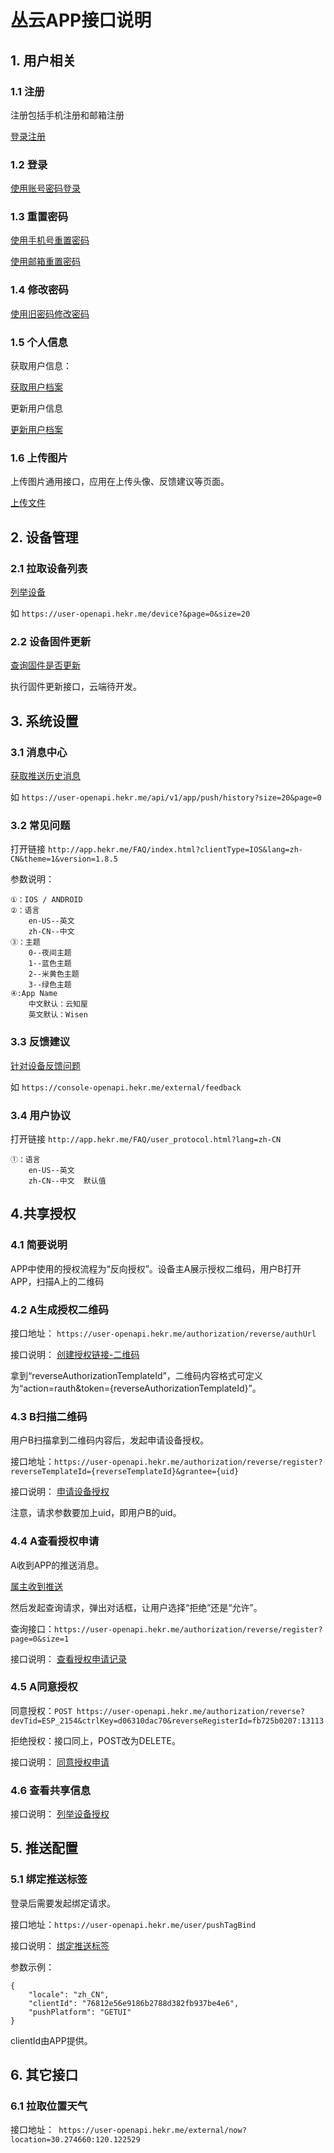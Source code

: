 # 丛云APP接口说明



## 1. 用户相关

### 1.1 注册

注册包括手机注册和邮箱注册

[登录注册](http://docs.hekr.me/v4/%E4%BA%91%E7%AB%AFAPI/%E7%99%BB%E5%BD%95%E6%B3%A8%E5%86%8C/)

### 1.2 登录

[使用账号密码登录](http://docs.hekr.me/v4/%E4%BA%91%E7%AB%AFAPI/%E7%99%BB%E5%BD%95%E6%B3%A8%E5%86%8C/#%E4%BD%BF%E7%94%A8%E8%B4%A6%E5%8F%B7%E5%AF%86%E7%A0%81%E7%99%BB%E5%BD%95)

### 1.3 重置密码

[使用手机号重置密码](http://docs.hekr.me/v4/%E4%BA%91%E7%AB%AFAPI/%E7%99%BB%E5%BD%95%E6%B3%A8%E5%86%8C/#%E4%BD%BF%E7%94%A8%E6%89%8B%E6%9C%BA%E5%8F%B7%E9%87%8D%E7%BD%AE%E5%AF%86%E7%A0%81)

[使用邮箱重置密码](http://docs.hekr.me/v4/%E4%BA%91%E7%AB%AFAPI/%E7%99%BB%E5%BD%95%E6%B3%A8%E5%86%8C/#%E4%BD%BF%E7%94%A8%E9%82%AE%E7%AE%B1%E9%87%8D%E7%BD%AE%E5%AF%86%E7%A0%81)

### 1.4 修改密码

[使用旧密码修改密码](http://docs.hekr.me/v4/%E4%BA%91%E7%AB%AFAPI/%E7%99%BB%E5%BD%95%E6%B3%A8%E5%86%8C/#%E4%BD%BF%E7%94%A8%E6%97%A7%E5%AF%86%E7%A0%81%E4%BF%AE%E6%94%B9%E5%AF%86%E7%A0%81)

### 1.5 个人信息

获取用户信息：

[获取用户档案](http://docs.hekr.me/v4/%E4%BA%91%E7%AB%AFAPI/%E7%94%A8%E6%88%B7API/#%E8%8E%B7%E5%8F%96%E7%94%A8%E6%88%B7%E6%A1%A3%E6%A1%88)

更新用户信息

[更新用户档案](http://docs.hekr.me/v4/%E4%BA%91%E7%AB%AFAPI/%E7%94%A8%E6%88%B7API/#%E6%9B%B4%E6%96%B0%E7%94%A8%E6%88%B7%E6%A1%A3%E6%A1%88)

### 1.6 上传图片

上传图片通用接口，应用在上传头像、反馈建议等页面。

[上传文件](http://docs.hekr.me/v4/%E4%BA%91%E7%AB%AFAPI/%E6%96%87%E4%BB%B6%E5%AD%98%E5%82%A8/#%E4%B8%8A%E4%BC%A0%E6%96%87%E4%BB%B6)

## 2. 设备管理

### 2.1 拉取设备列表

[列举设备](http://docs.hekr.me/v4/%E4%BA%91%E7%AB%AFAPI/%E8%AE%BE%E5%A4%87%E7%AE%A1%E7%90%86/#%E5%88%97%E4%B8%BE%E8%AE%BE%E5%A4%87)

如 ` https://user-openapi.hekr.me/device?&page=0&size=20 `

### 2.2 设备固件更新

[查询固件是否更新](http://docs.hekr.me/v4/%E4%BA%91%E7%AB%AFAPI/%E4%BC%81%E4%B8%9AAPI/#%E5%88%A4%E6%96%AD%E8%AE%BE%E5%A4%87%E6%A8%A1%E5%9D%97%E5%9B%BA%E4%BB%B6%E6%98%AF%E5%90%A6%E9%9C%80%E8%A6%81%E5%8D%87%E7%BA%A7)

执行固件更新接口，云端待开发。

## 3. 系统设置

### 3.1 消息中心

[获取推送历史消息](http://docs.hekr.me/v4/%E4%BA%91%E7%AB%AFAPI/%E7%94%A8%E6%88%B7API/#%E8%8E%B7%E5%8F%96%E6%8E%A8%E9%80%81%E5%8E%86%E5%8F%B2%E6%B6%88%E6%81%AF)


如  `https://user-openapi.hekr.me/api/v1/app/push/history?size=20&page=0 `

### 3.2 常见问题

打开链接  `http://app.hekr.me/FAQ/index.html?clientType=IOS&lang=zh-CN&theme=1&version=1.8.5 `

参数说明：

```
①：IOS / ANDROID  
②：语言
    en-US--英文    
    zh-CN--中文    
③：主题
    0--夜间主题    
    1--蓝色主题    
    2--米黄色主题  
    3--绿色主题
④:App Name
    中文默认：云知屋
    英文默认：Wisen
```



### 3.3 反馈建议

[针对设备反馈问题](http://docs.hekr.me/v4/%E4%BA%91%E7%AB%AFAPI/%E4%BC%81%E4%B8%9AAPI/#%E9%92%88%E5%AF%B9%E8%AE%BE%E5%A4%87%E5%8F%8D%E9%A6%88%E9%97%AE%E9%A2%98)


如 ` https://console-openapi.hekr.me/external/feedback `

### 3.4 用户协议

打开链接  `http://app.hekr.me/FAQ/user_protocol.html?lang=zh-CN` 

```
①：语言    
    en-US--英文    
    zh-CN--中文  默认值   

```



## 4.共享授权

### 4.1 简要说明

APP中使用的授权流程为“反向授权”。设备主A展示授权二维码，用户B打开APP，扫描A上的二维码

### 4.2 A生成授权二维码

接口地址： ` https://user-openapi.hekr.me/authorization/reverse/authUrl `

接口说明：
[创建授权链接-二维码](http://docs.hekr.me/v4/%E4%BA%91%E7%AB%AFAPI/%E8%AE%BE%E5%A4%87%E6%8E%88%E6%9D%83/#%E5%88%9B%E5%BB%BA%E6%8E%88%E6%9D%83%E9%93%BE%E6%8E%A5%E4%BA%8C%E7%BB%B4%E7%A0%81)


拿到“reverseAuthorizationTemplateId”，二维码内容格式可定义为“action=rauth&token={reverseAuthorizationTemplateId}”。

### 4.3 B扫描二维码

用户B扫描拿到二维码内容后，发起申请设备授权。

接口地址：`https://user-openapi.hekr.me/authorization/reverse/register?reverseTemplateId={reverseTemplateId}&grantee={uid} `

接口说明：
[申请设备授权](http://docs.hekr.me/v4/%E4%BA%91%E7%AB%AFAPI/%E8%AE%BE%E5%A4%87%E6%8E%88%E6%9D%83/#%E7%94%B3%E8%AF%B7%E8%AE%BE%E5%A4%87%E6%8E%88%E6%9D%83)

注意，请求参数要加上uid，即用户B的uid。

### 4.4 A查看授权申请

A收到APP的推送消息。

[属主收到推送](http://docs.hekr.me/v4/%E4%BA%91%E7%AB%AFAPI/%E6%8E%A8%E9%80%81%E6%B6%88%E6%81%AF/#%E7%94%B3%E8%AF%B7%E7%94%A8%E6%88%B7%E6%89%AB%E6%8F%8F%E6%8E%88%E6%9D%83%E7%A0%81%E5%B1%9E%E4%B8%BB%E6%94%B6%E5%88%B0%E6%8E%A8%E9%80%81)


然后发起查询请求，弹出对话框，让用户选择“拒绝”还是“允许”。

查询接口：`https://user-openapi.hekr.me/authorization/reverse/register?page=0&size=1  `

接口说明：
[查看授权申请记录](http://docs.hekr.me/v4/%E4%BA%91%E7%AB%AFAPI/%E8%AE%BE%E5%A4%87%E6%8E%88%E6%9D%83/#%E6%9F%A5%E7%9C%8B%E6%8E%88%E6%9D%83%E7%94%B3%E8%AF%B7%E8%AE%B0%E5%BD%95)

### 4.5 A同意授权

同意授权：` POST https://user-openapi.hekr.me/authorization/reverse?devTid=ESP_2154&ctrlKey=d06310dac70&reverseRegisterId=fb725b0207:13113 `

拒绝授权：接口同上，POST改为DELETE。

接口说明：
[同意授权申请](http://docs.hekr.me/v4/%E4%BA%91%E7%AB%AFAPI/%E8%AE%BE%E5%A4%87%E6%8E%88%E6%9D%83/#%E5%90%8C%E6%84%8F%E6%8E%88%E6%9D%83%E7%94%B3%E8%AF%B7)


### 4.6 查看共享信息

接口说明：
[列举设备授权](http://docs.hekr.me/v4/%E4%BA%91%E7%AB%AFAPI/%E8%AE%BE%E5%A4%87%E6%8E%88%E6%9D%83/#%E5%88%97%E4%B8%BE%E8%AE%BE%E5%A4%87%E6%8E%88%E6%9D%83)


## 5. 推送配置

### 5.1 绑定推送标签

登录后需要发起绑定请求。

接口地址：`https://user-openapi.hekr.me/user/pushTagBind `

接口说明：
[绑定推送标签](http://docs.hekr.me/v4/%E4%BA%91%E7%AB%AFAPI/%E7%94%A8%E6%88%B7API/#%E7%BB%91%E5%AE%9A%E6%8E%A8%E9%80%81%E6%A0%87%E7%AD%BE%E9%80%90%E4%B8%AA%E7%BB%91%E5%AE%9A)

参数示例：

```
{
	"locale": "zh_CN",
	"clientId": "76812e56e9186b2788d382fb937be4e6",
	"pushPlatform": "GETUI"
}
```

clientId由APP提供。

## 6. 其它接口

### 6.1 拉取位置天气

接口地址：` https://user-openapi.hekr.me/external/now?location=30.274660:120.122529`

